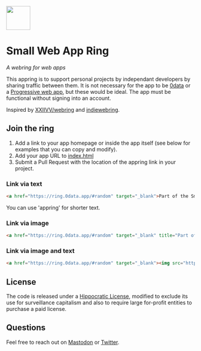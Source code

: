<a href="https://ring.0data.app"><img src="https://rosano.s3.amazonaws.com/public/swar/identity.svg" width="64"></a>

# Small Web App Ring

_A webring for web apps_

This appring is to support personal projects by independant developers by sharing traffic between them. It is not necessary for the app to be [0data](https://0data.app) or a [Progressive web app](https://en.wikipedia.org/wiki/Progressive_web_application), but these would be ideal. The app must be functional without signing into an account.

Inspired by [XXIIVV/webring](https://github.com/XXIIVV/webring) and [indiewebring](https://indieweb.org/indiewebring).

## Join the ring

1. Add a link to your app homepage or inside the app itself (see below for examples that you can copy and modify).
2. Add your app URL to [index.html](https://github.com/0dataapp/lap/edit/master/index.html)
3. Submit a Pull Request with the location of the appring link in your project.

### Link via text

```html
<a href="https://ring.0data.app/#random" target="_blank">Part of the Small Web App Ring</a>
```

You can use 'appring' for shorter text.

### Link via image

```html
<a href="https://ring.0data.app/#random" target="_blank" title="Part of the Small Web App Ring"><img src="https://ring.0data.app/identity.svg" width="24" /></a>
```

### Link via image and text

```html
<a href="https://ring.0data.app/#random" target="_blank"><img src="https://ring.0data.app/identity.svg" width="24" align="left" hspace="4" role="presentation" /> Part of the Small Web App Ring</a>
```

## License

The code is released under a [Hippocratic License](https://firstdonoharm.dev), modified to exclude its use for surveillance capitalism and also to require large for-profit entities to purchase a paid license.

## Questions

Feel free to reach out on [Mastodon](https://merveilles.town/@rosano) or [Twitter](https://twitter.com/rosano).
